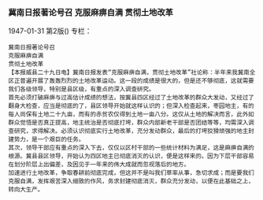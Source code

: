 ### 冀南日报著论号召  克服麻痹自满  贯彻土地改革

1947-01-31
第2版()
专栏：

    冀南日报著论号召
    克服麻痹自满
    贯彻土地改革
    【本报威县二十九日电】冀南日报发表“克服麻痹自满，贯彻土地改革”社论称：半年来我冀南全区正普遍开展了轰轰烈烈的土地改革运动。这一段的成绩是很大的，但是还不够彻底，这就需要我们各级领导，特别是县区级，有重点的深入调查研究。
    首先必须打破麻痹与过高估计成绩的想法，按冀县四区经过了土地改革的群众大发动，又经过了翻身大检查，应当是彻底的了，县区领导开始就这样认识的；但深入检查起来，枣园地主，有的每人尚保有土地二十九亩，而有的赤贫农仅得到土地一亩八分。这仅从土地的解决而言，此外如群众觉悟是否真正提高，地主统治是否彻底打垮，群众内部新老干部是否团结等等，均需深入调查研究，求得解决。必须认识彻底实行土地改革，充分发动群众，最后的打垮狡猾顽强的地主封建势力，是一个艰巨的任务。
    其次，领导干部应有重点的深入下去，仅仅以区村干部的一些统计材料为满足，这是麻痹自满的根源。冀县县区领导，开始认为四区地主已彻底消灭的认识，便是这样来的。因为下层干部容易在划分阶层上出偏差，及因见于一年来的伟大成就而忽视落后的地方。
    加速进行土地改革，争取春耕前彻底完成，但这并不是叫我们草率从事，急切求成；而是要我们克服自满，发挥艰苦深入细致的作风，务求封建彻底消灭，群众充分发动，以便在此基础之上，转向大生产。
